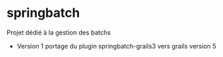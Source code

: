 # springbatch

Projet dédié à la gestion des batchs
- Version 1 portage du plugin springbatch-grails3 vers grails version 5